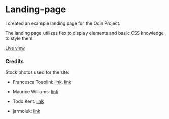 # Landing-page

I created an example landing page for the Odin Project. 

The landing page utilizes flex to display elements and basic CSS knowledge to style them.

[Live view](https://dominik-kiss.github.io/landing-page/)

### Credits
Stock photos used for the site:

- Francesca Tosolini: [link](https://unsplash.com/photos/Gu4R-0lwXVk), [link](https://unsplash.com/photos/21xbUDIN8ao)

- Maurice Williams: [link](https://unsplash.com/photos/tPX992SVljo)

- Todd Kent: [link](https://unsplash.com/photos/178j8tJrNlc)

- jarmoluk: [link](https://pixabay.com/photos/apartment-room-house-2094666/)
